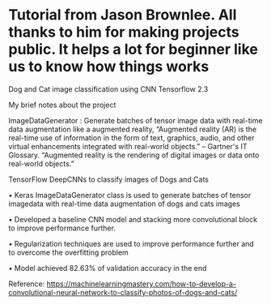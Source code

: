 # Tutorial from Jason Brownlee. All thanks to him for making projects public. It helps a lot for beginner like us to know how things works 
Dog and Cat image classification using CNN Tensorflow 2.3

My brief notes about the project 

ImageDataGenerator : Generate batches of tensor image data with real-time data augmentation
like a augmented reality, “Augmented reality (AR) is the real-time use of information in the form of text, 
graphics, audio, and other virtual enhancements integrated with real-world objects.” – Gartner's IT Glossary.
“Augmented reality is the rendering of digital images or data onto real-world objects.”


TensorFlow DeepCNNs to classify images of Dogs and Cats

• Keras ImageDataGenerator class is used to generate batches of tensor   
   imagedata with real-time data augmentation of dogs and cats images
   
• Developed a baseline CNN model and stacking more convolutional block  
   to improve performance further.  
   
• Regularization techniques are used to improve performance further and  
   to overcome the overfitting problem 
   
• Model achieved 82.63% of validation accuracy in the end


Reference: https://machinelearningmastery.com/how-to-develop-a-convolutional-neural-network-to-classify-photos-of-dogs-and-cats/
